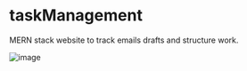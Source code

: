# taskManagement
MERN stack website to track emails drafts and structure work.

![image](https://github.com/yahnyshc/taskManagement/assets/143096926/4f4dfbb5-708e-499b-91f8-ab04360fc0c4)
